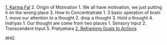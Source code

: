 [1. Karma Fal](1.%20Karma%20Fal.md)
2. Origin of Motivation
	1. We all have motivation, we just putting it on the wrong place
3. How to Concentratrate
	1. 3 basic operation of brain
		1. move our attention to a thought
		2. drop a thought
		3. Hold a thought
4. Indriyas
	1. Our thought are come from two places
		1. Sensory Input
		2. Transcendent Input
5. Pratyahara
[2. Reframing Goals to Actions](2.%20Reframing%20Goals%20to%20Actions.md)


#HG